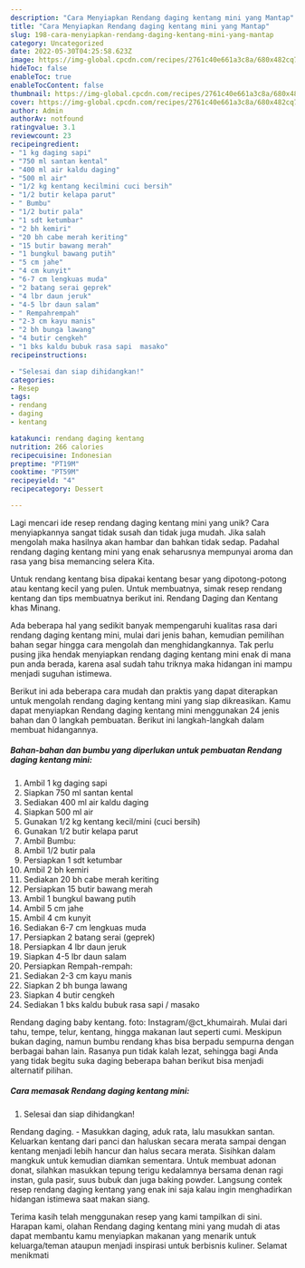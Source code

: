 ```yaml
---
description: "Cara Menyiapkan Rendang daging kentang mini yang Mantap"
title: "Cara Menyiapkan Rendang daging kentang mini yang Mantap"
slug: 198-cara-menyiapkan-rendang-daging-kentang-mini-yang-mantap
category: Uncategorized
date: 2022-05-30T04:25:58.623Z
image: https://img-global.cpcdn.com/recipes/2761c40e661a3c8a/680x482cq70/rendang-daging-kentang-mini-foto-resep-utama.jpg
hideToc: false
enableToc: true
enableTocContent: false
thumbnail: https://img-global.cpcdn.com/recipes/2761c40e661a3c8a/680x482cq70/rendang-daging-kentang-mini-foto-resep-utama.jpg
cover: https://img-global.cpcdn.com/recipes/2761c40e661a3c8a/680x482cq70/rendang-daging-kentang-mini-foto-resep-utama.jpg
author: Admin
authorAv: notfound
ratingvalue: 3.1
reviewcount: 23
recipeingredient:
- "1 kg daging sapi"
- "750 ml santan kental"
- "400 ml air kaldu daging"
- "500 ml air"
- "1/2 kg kentang kecilmini cuci bersih"
- "1/2 butir kelapa parut"
- " Bumbu"
- "1/2 butir pala"
- "1 sdt ketumbar"
- "2 bh kemiri"
- "20 bh cabe merah keriting"
- "15 butir bawang merah"
- "1 bungkul bawang putih"
- "5 cm jahe"
- "4 cm kunyit"
- "6-7 cm lengkuas muda"
- "2 batang serai geprek"
- "4 lbr daun jeruk"
- "4-5 lbr daun salam"
- " Rempahrempah"
- "2-3 cm kayu manis"
- "2 bh bunga lawang"
- "4 butir cengkeh"
- "1 bks kaldu bubuk rasa sapi  masako"
recipeinstructions:

- "Selesai dan siap dihidangkan!"
categories:
- Resep
tags:
- rendang
- daging
- kentang

katakunci: rendang daging kentang 
nutrition: 266 calories
recipecuisine: Indonesian
preptime: "PT19M"
cooktime: "PT59M"
recipeyield: "4"
recipecategory: Dessert

---
```





Lagi mencari ide resep rendang daging kentang mini yang unik? Cara menyiapkannya sangat tidak susah dan tidak juga mudah. Jika salah mengolah maka hasilnya akan hambar dan bahkan tidak sedap. Padahal rendang daging kentang mini yang enak seharusnya mempunyai aroma dan rasa yang bisa memancing selera Kita.





Untuk rendang kentang bisa dipakai kentang besar yang dipotong-potong atau kentang kecil yang pulen. Untuk membuatnya, simak resep rendang kentang dan tips membuatnya berikut ini. Rendang Daging dan Kentang khas Minang.

Ada beberapa hal yang sedikit banyak mempengaruhi kualitas rasa dari rendang daging kentang mini, mulai dari jenis bahan, kemudian pemilihan bahan segar hingga cara mengolah dan menghidangkannya. Tak perlu pusing jika hendak menyiapkan rendang daging kentang mini enak di mana pun anda berada, karena asal sudah tahu triknya maka hidangan ini mampu menjadi suguhan istimewa.






Berikut ini ada beberapa cara mudah dan praktis yang dapat diterapkan untuk mengolah rendang daging kentang mini yang siap dikreasikan. Kamu dapat menyiapkan Rendang daging kentang mini menggunakan 24 jenis bahan dan 0 langkah pembuatan. Berikut ini langkah-langkah dalam membuat hidangannya.

<!--inarticleads1-->

##### Bahan-bahan dan bumbu yang diperlukan untuk pembuatan Rendang daging kentang mini:

1. Ambil 1 kg daging sapi
1. Siapkan 750 ml santan kental
1. Sediakan 400 ml air kaldu daging
1. Siapkan 500 ml air
1. Gunakan 1/2 kg kentang kecil/mini (cuci bersih)
1. Gunakan 1/2 butir kelapa parut
1. Ambil  Bumbu:
1. Ambil 1/2 butir pala
1. Persiapkan 1 sdt ketumbar
1. Ambil 2 bh kemiri
1. Sediakan 20 bh cabe merah keriting
1. Persiapkan 15 butir bawang merah
1. Ambil 1 bungkul bawang putih
1. Ambil 5 cm jahe
1. Ambil 4 cm kunyit
1. Sediakan 6-7 cm lengkuas muda
1. Persiapkan 2 batang serai (geprek)
1. Persiapkan 4 lbr daun jeruk
1. Siapkan 4-5 lbr daun salam
1. Persiapkan  Rempah-rempah:
1. Sediakan 2-3 cm kayu manis
1. Siapkan 2 bh bunga lawang
1. Siapkan 4 butir cengkeh
1. Sediakan 1 bks kaldu bubuk rasa sapi / masako


Rendang daging baby kentang. foto: Instagram/@ct_khumairah. Mulai dari tahu, tempe, telur, kentang, hingga makanan laut seperti cumi. Meskipun bukan daging, namun bumbu rendang khas bisa berpadu sempurna dengan berbagai bahan lain. Rasanya pun tidak kalah lezat, sehingga bagi Anda yang tidak begitu suka daging beberapa bahan berikut bisa menjadi alternatif pilihan. 

<!--inarticleads2-->

##### Cara memasak Rendang daging kentang mini:


1. Selesai dan siap dihidangkan!

Rendang daging. - Masukkan daging, aduk rata, lalu masukkan santan. Keluarkan kentang dari panci dan haluskan secara merata sampai dengan kentang menjadi lebih hancur dan halus secara merata. Sisihkan dalam mangkuk untuk kemudian diamkan sementara. Untuk membuat adonan donat, silahkan masukkan tepung terigu kedalamnya bersama denan ragi instan, gula pasir, suus bubuk dan juga baking powder. Langsung contek resep rendang daging kentang yang enak ini saja kalau ingin menghadirkan hidangan istimewa saat makan siang. 

Terima kasih telah menggunakan resep yang kami tampilkan di sini. Harapan kami, olahan Rendang daging kentang mini yang mudah di atas dapat membantu kamu menyiapkan makanan yang menarik untuk keluarga/teman ataupun menjadi inspirasi untuk berbisnis kuliner. Selamat menikmati
